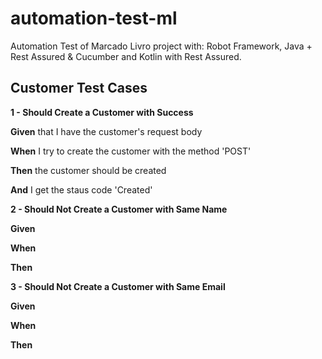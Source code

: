 # automation-test-ml
Automation Test of Marcado Livro project with: Robot Framework, Java + Rest Assured & Cucumber and Kotlin with Rest Assured.

## Customer Test Cases
**1 - Should Create a Customer with Success**

**Given** that I have the customer's request body

**When** I try to create the customer with the method 'POST'

**Then** the customer should be created

**And** I get the staus code 'Created'

**2 - Should Not Create a Customer with Same Name**

**Given**

**When**

**Then**

**3 - Should Not Create a Customer with Same Email**

**Given**

**When**

**Then**
